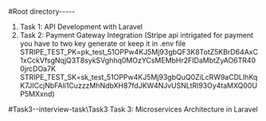 #Root directory-----
 1. Task 1: API Development with Laravel
 2. Task 2: Payment Gateway Integration (Stripe api intrigated for payment you have to two key generate or keep it in .env file STRIPE_TEST_PK=pk_test_51OPPw4KJ5Mj93gbQF3K8TotZ5KBrD64AxC1xCckVfsgNqjQ3T8sykSVghhq0MOzYCsMEMbHr2FIDaMbtZyAO6TR400jrcDOa7K
STRIPE_TEST_SK=sk_test_51OPPw4KJ5Mj93gbQuQ0ZiLcRW9aCDLIhKqK7JICcjNbFAli1CuzzzMhNdbXH87fdJKW4NJvUSNLtRl93Oy4taMXQ00UP5MXxnd)

#Task3--interview-task\Task3
Task 3: Microservices Architecture in Laravel
